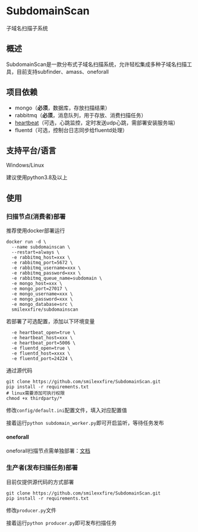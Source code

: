 # SubdomainScan
子域名扫描子系统
## 概述
SubdomainScan是一款分布式子域名扫描系统，允许轻松集成多种子域名扫描工具，目前支持subfinder、amass、oneforall

## 项目依赖
- mongo（**必须**，数据库，存放扫描结果）
- rabbitmq（**必须**，消息队列，用于存放、消费扫描任务）
- [heartbeat](https://github.com/smilexxfire/FlaskHeartBeat)（可选，心跳监控，定时发送udp心跳，需部署安装服务端）
- fluentd（可选，控制台日志同步给fluentd处理）

## 支持平台/语言
Windows/Linux

建议使用python3.8及以上
## 使用
### 扫描节点(消费者)部署
推荐使用docker部署运行
```shell
docker run -d \
  --name subdomainscan \
  --restart=always \
  -e rabbitmq_host=xxx \
  -e rabbitmq_port=5672 \
  -e rabbitmq_username=xxx \
  -e rabbitmq_password=xxx \
  -e rabbitmq_queue_name=subdomain \
  -e mongo_host=xxx \
  -e mongo_port=27017 \
  -e mongo_username=xxx \
  -e mongo_password=xxx \
  -e mongo_database=src \
  smilexxfire/subdomainscan
```
若部署了可选配置，添加以下环境变量
```shell
  -e heartbeat_open=true \
  -e heartbeat_host=xxx \
  -e heartbeat_port=5006 \
  -e fluentd_open=true \
  -e fluentd_host=xxxx \
  -e fluentd_port=24224 \
```
通过源代码
```shell
git clone https://github.com/smilexxfire/SubdomainScan.git
pip install -r requirements.txt
# linux需要添加可执行权限
chmod +x thirdparty/*
```
修改`config/default.ini`配置文件，填入对应配置值

接着运行`python subdomain_worker.py`即可开启监听，等待任务发布
#### oneforall
oneforall扫描节点需单独部署：[文档](https://github.com/smilexxfire/OneForallForMe)

### 生产者(发布扫描任务)部署
目前仅提供源代码的方式部署
```shell
git clone https://github.com/smilexxfire/SubdomainScan.git
pip install -r requirements.txt
```
修改`producer.py`文件

接着运行`python producer.py`即可发布扫描任务
